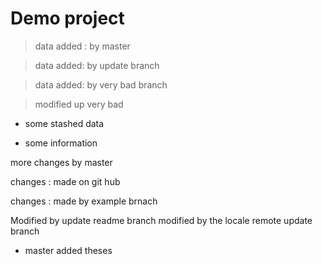 # Demo project

> data added : by master

> data added: by update branch

> data added: by very bad branch

> modified up very bad

- some stashed data

* some information

more changes by master

changes : made on git hub

changes : made by example brnach

Modified by update readme branch
modified by the locale remote update branch

- master added theses
